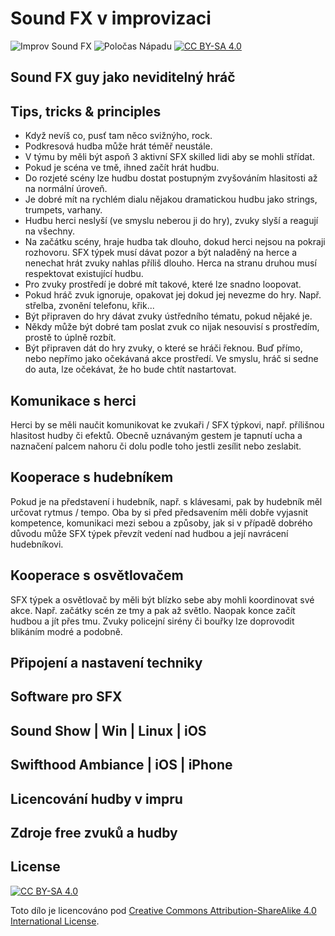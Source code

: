 # Sound FX v improvizaci

![Improv Sound FX](https://img.shields.io/badge/Improv-Sound-FX-red) ![Poločas Nápadu](https://img.shields.io/badge/Poločas-Nápadu-green) [![CC BY-SA 4.0][cc-by-sa-shield]][cc-by-sa]

## Sound FX guy jako neviditelný hráč

## Tips, tricks & principles
- Když nevíš co, pusť tam něco svižnýho, rock.
- Podkresová hudba může hrát téměř neustále.
- V týmu by měli být aspoň 3 aktivní SFX skilled lidi aby se mohli střídat.
- Pokud je scéna ve tmě, ihned začít hrát hudbu.
- Do rozjeté scény lze hudbu dostat postupným zvyšováním hlasitosti až na normální úroveň.
- Je dobré mít na rychlém dialu nějakou dramatickou hudbu jako strings, trumpets, varhany.
- Hudbu herci neslyší (ve smyslu neberou ji do hry), zvuky slyší a reagují na všechny.
- Na začátku scény, hraje hudba tak dlouho, dokud herci nejsou na pokraji rozhovoru. SFX týpek musí dávat pozor a být naladěný na herce a nenechat hrát zvuky nahlas příliš dlouho. Herca na stranu druhou musí respektovat existující hudbu.
- Pro zvuky prostředí je dobré mít takové, které lze snadno loopovat.
- Pokud hráč zvuk ignoruje, opakovat jej dokud jej nevezme do hry. Např. střelba, zvonění telefonu, křik...
- Být připraven do hry dávat zvuky ústředního tématu, pokud nějaké je.
- Někdy může být dobré tam poslat zvuk co nijak nesouvisí s prostředím, prostě to úplně rozbít.
- Být připraven dát do hry zvuky, o které se hráči řeknou. Buď přímo, nebo nepřímo jako očekávaná akce prostředí. Ve smyslu, hráč si sedne do auta, lze očekávat, že ho bude chtít nastartovat.

## Komunikace s herci
Herci by se měli naučit komunikovat ke zvukaři / SFX týpkovi, např. přílišnou hlasitost hudby či efektů. Obecně uznávaným gestem je tapnutí ucha a naznačení palcem nahoru či dolu podle toho jestli zesílit nebo zeslabit.

## Kooperace s hudebníkem
Pokud je na představení i hudebník, např. s klávesami, pak by hudebník měl určovat rytmus / tempo. Oba by si před předsavením měli dobře vyjasnit kompetence, komunikaci mezi sebou a způsoby, jak si v případě dobrého důvodu může SFX týpek převzít vedení nad hudbou a její navrácení hudebníkovi. 

## Kooperace s osvětlovačem
SFX týpek a osvětlovač by měli být blízko sebe aby mohli koordinovat své akce. Např. začátky scén ze tmy a pak až světlo. Naopak konce začít hudbou a jít přes tmu. Zvuky policejní sirény či bouřky lze doprovodit blikáním modré a podobně.

## Připojení a nastavení techniky

## Software pro SFX

## Sound Show | Win | Linux | iOS

## Swifthood Ambiance | iOS | iPhone

## Licencování hudby v impru

## Zdroje free zvuků a hudby

## License
[![CC BY-SA 4.0][cc-by-sa-shield]][cc-by-sa]

Toto dílo je licencováno pod 
[Creative Commons Attribution-ShareAlike 4.0 International License][cc-by-sa].

[cc-by-sa]: http://creativecommons.org/licenses/by-sa/4.0/
[cc-by-sa-image]: https://licensebuttons.net/l/by-sa/4.0/88x31.png
[cc-by-sa-shield]: https://img.shields.io/badge/License-CC%20BY--SA%204.0-lightgrey.svg
